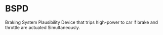 # BSPD
Braking System Plausibility Device that trips high-power to car if brake and throttle are actuated Simultaneously. 
